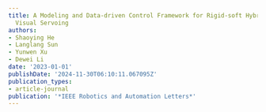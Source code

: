 ```yaml
---
title: A Modeling and Data-driven Control Framework for Rigid-soft Hybrid Robot with
  Visual Servoing
authors:
- Shaoying He
- Langlang Sun
- Yunwen Xu
- Dewei Li
date: '2023-01-01'
publishDate: '2024-11-30T06:10:11.067095Z'
publication_types:
- article-journal
publication: '*IEEE Robotics and Automation Letters*'
---
```


